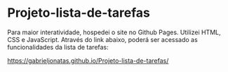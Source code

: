 # Projeto-lista-de-tarefas
Para maior interatividade, hospedei o site no Github Pages. Utilizei HTML, CSS e JavaScript. Através do link abaixo, poderá ser acessado as funcionalidades da lista de tarefas:

https://gabrieljonatas.github.io/Projeto-lista-de-tarefas/
